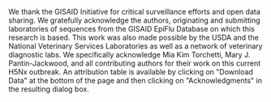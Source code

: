 We thank the GISAID Initiative for critical surveillance efforts and open data sharing. We gratefully acknowledge the authors, originating and submitting laboratories of sequences from the GISAID EpiFlu Database on which this research is based. This work was also made possible by the USDA and the National Veterinary Services Laboratories as well as a network of veterinary diagnostic labs. We specifically acknowledge Mia Kim Torchetti, Mary J. Pantin-Jackwood, and all contributing authors for their work on this current H5Nx outbreak. An attribution table is available by clicking on "Download Data" at the bottom of the page and then clicking on "Acknowledgments" in the resulting dialog box. 

